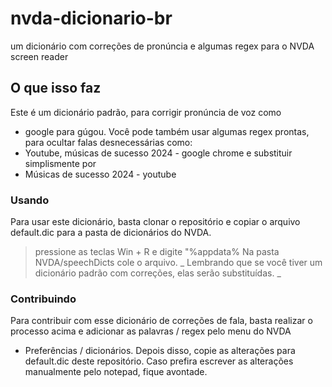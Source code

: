 # nvda-dicionario-br
um dicionário com correções de pronúncia e algumas regex  para o NVDA screen reader
## O que isso faz
  Este é um dicionário padrão, para corrigir pronúncia de voz como
* google para gúgou. 
Você pode também usar algumas regex prontas, para ocultar falas desnecessárias como:
* Youtube, músicas de sucesso 2024 - google chrome e substituir simplismente por
* Músicas de sucesso 2024 - youtube 
### Usando
  Para usar este dicionário, basta clonar o repositório e copiar o arquivo default.dic para a pasta de dicionários do NVDA.
> pressione as teclas Win + R e digite "%appdata%
Na pasta NVDA/speechDicts cole o arquivo.
_ Lembrando que se você tiver um dicionário padrão com correções, elas serão substituídas. _
### Contribuindo
  Para contribuir com esse dicionário de correções de fala, basta realizar o processo acima e adicionar as palavras / regex pelo menu do NVDA
* Preferências / dicionários. 
Depois disso, copie as alterações para default.dic deste repositório.
Caso prefira escrever as alterações manualmente pelo notepad, fique avontade. 